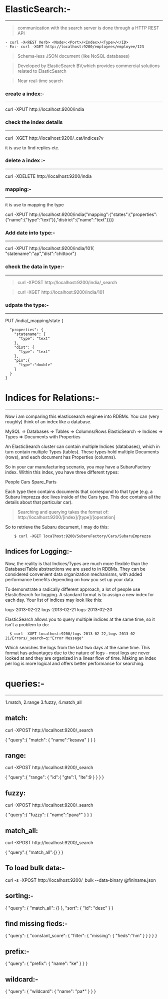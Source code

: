 # ElasticSearch:-
---
> communication with the search server is done through a HTTP REST API

	- curl -X<REST Verb> <Node>:<Port>/<Index>/<Type>/</ID>
	- Ex:- curl -XGET http://localhost:9200/employees/employee/123
	
> Schema-less JSON document (like NoSQL databases)

> Developed by ElasticSearch BV,which provides commercial solutions related to ElasticSearch

> Near real-time search	


### create a index:-
---

curl -XPUT http://localhost:9200/india 

### check the index details
---

curl -XGET http://localhost:9200/_cat/indices?v

it is use to find replics etc.

### delete a index :-
---

curl -XDELETE http://localhost:9200/india

### mapping:-
---

it is use to mapping the type

curl -XPUT http://localhost:9200/india{"mapping":{"states":{"properties":{"name":{"type":"text"}},"district":{"name":"text"}}}}

### Add date into type:-
---
curl -XPUT http://localhost:9200/india/101{ "statename":"ap","dist":"chittoor"}

### check the data in type:-
---
> curl -XPOST http://localhost:9200/india/_search

> curl -XGET http://localhost:9200/india/101

### udpate the type:-
---

PUT /india/_mapping/state
{
  
      "properties": {
        "statename": {
          "type": "text"
        },
        "dist": {
          "type": "text"
        },
        "pin":{
          "type":"double"
        }
      }
    }




# Indices for Relations:-
---
Now i am comparing this elasticsearch enginee into RDBMs. You can (very roughly) think of an index like a database.

MySQL => Databases => Tables => Columns/Rows
ElasticSearch => Indices => Types => Documents with Properties

An ElasticSearch cluster can contain multiple Indices (databases), which in turn contain multiple Types (tables). These types hold multiple Documents (rows), and each document has Properties (columns).

So in your car manufacturing scenario, you may have a SubaruFactory index. Within this index, you have three different types:

People
Cars
Spare_Parts

Each type then contains documents that correspond to that type (e.g. a Subaru Imprezza doc lives inside of the Cars type. This doc contains all the details about that particular car).

> Searching and querying takes the format of: http://localhost:9200/[index]/[type]/[operation]

So to retrieve the Subaru document, I may do this:

```  
	$ curl -XGET localhost:9200/SubaruFactory/Cars/SubaruImprezza
```

Indices for Logging:-
--- 

Now, the reality is that Indices/Types are much more flexible than the Database/Table abstractions we are used to in RDBMs. They can be considered convenient data organization mechanisms, with added performance benefits depending on how you set up your data.

To demonstrate a radically different approach, a lot of people use ElasticSearch for logging. A standard format is to assign a new index for each day. Your list of indices may look like this:

logs-2013-02-22
logs-2013-02-21
logs-2013-02-20

ElasticSearch allows you to query multiple indices at the same time, so it isn't a problem to do:

```
  $ curl -XGET localhost:9200/logs-2013-02-22,logs-2013-02-21/Errors/_search=q:"Error Message"
``` 

Which searches the logs from the last two days at the same time. This format has advantages due to the nature of logs - most logs are never looked at and they are organized in a linear flow of time. Making an index per log is more logical and offers better performance for searching.

# queries:-
---

1.match,
2.range
3.fuzzy,
4.match_all

   
match:
---

curl -XPOST http://localhost:9200/_search

{
	"query":{
		"match":
		{
			"name":"kesava"
		}
	}
} 

range:
---

curl -XPOST http://localhost:9200/_search

{
	"query":{
		"range":
		{
			"id":{
			"gte":1,
			"lte":9
			}
		}
	}
} 

fuzzy:
---

curl -XPOST http://localhost:9200/_search

{
	"query":{
		"fuzzy":
		{
			"name":"pava*"
		}
	}
}

match_all:
---

curl -XPOST http://localhost:9200/_search

{
	"query":{
		"match_all":{}
	}
}

To load bulk data:-
---

curl -s -XPOST http://localhost:9200/_bulk --data-binary @finlname.json

sorting:-
---

{
  "query": {
    "match_all": {}
  },
  "sort": {
    "id": "desc"
  }
}

find missing fieds:-
---
{
  "query": {
    "constant_score": 
	{
		"filter":
		{
			"missing":
				{
				"fieds":"hm"
				}
		}
	}
   }
}

prefix:-
---
{
  "query": {
    "prefix": {
      "name": "ke"
    }
  }
}

wildcard:-
---
{
  "query": {
    "wildcard": {
      "name": "pa*"
    }
  }
}
